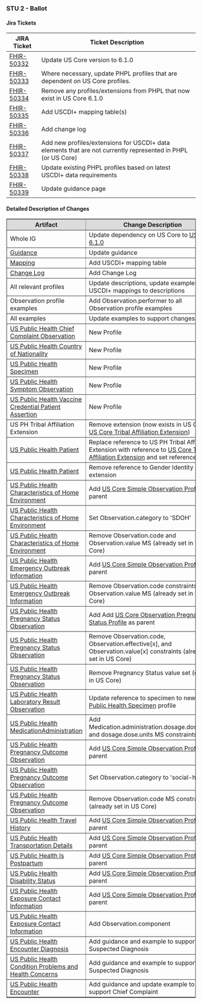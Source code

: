 ### STU 2 - Ballot

#### Jira Tickets

|JIRA Ticket|Ticket Description|
|---------|----------|
| [FHIR-50332](https://jira.hl7.org/browse/FHIR-50332) | Update US Core version to 6.1.0 |
| [FHIR-50333](https://jira.hl7.org/browse/FHIR-50333) | Where necessary, update PHPL profiles that are dependent on US Core profiles.  |
| [FHIR-50334](https://jira.hl7.org/browse/FHIR-50334) | Remove any profiles/extensions from PHPL that now exist in US Core 6.1.0 |
| [FHIR-50335](https://jira.hl7.org/browse/FHIR-50335) | Add USCDI+ mapping table(s) |
| [FHIR-50336](https://jira.hl7.org/browse/FHIR-50336) | Add change log |
| [FHIR-50337](https://jira.hl7.org/browse/FHIR-50337) | Add new profiles/extensions for USCDI+ data elements that are not currently represented in PHPL (or US Core) |
| [FHIR-50338](https://jira.hl7.org/browse/FHIR-50338) | Update existing PHPL profiles based on latest USCDI+ data requirements |
| [FHIR-50339](https://jira.hl7.org/browse/FHIR-50339) | Update guidance page |

<!-- <table border="1">
    <thead>
       <tr style="background-color:#DCDCDC">
            <th style="text-align: center; vertical-align: middle;">Artifact</th>
            <th style="text-align: center; vertical-align: middle;">Change Description</th>
        </tr>
    </thead> -->

#### Detailed Description of Changes

<table border="1">
    <thead>
       <tr style="background-color:#DCDCDC">
            <th style="text-align: center; vertical-align: middle;">Artifact</th>
            <th style="text-align: center; vertical-align: middle;">Change Description</th>
        </tr>
    </thead>
    <tbody>
        <tr>
            <td>Whole IG</td>
            <td>Update dependency on US Core to <a href="https://hl7.org/fhir/us/core/STU6.1/index.html">US Core 6.1.0</a></td>
        </tr>
        <tr>
            <td><a href="guidance.html">Guidance</a></td>
            <td>Update guidance</td>
        </tr>
        <tr>
            <td><a href="mapping.html">Mapping</a></td>
            <td>Add USCDI+ mapping table</td>
        </tr>
        <tr>
            <td><a href="change-log.html">Change Log</a></td>
            <td>Add Change Log</td>
        </tr>
        <tr>
            <td>All relevant profiles</td>
            <td>Update descriptions, update examples, add USCDI+ mappings to descriptions</td>
        </tr>
        <tr>
            <td>Observation profile examples</td>
            <td>Add Observation.performer to all Observation profile examples</td>
        </tr>
        <tr>
            <td>All examples</td>
            <td>Update examples to support changes</td>
        </tr>
        <tr>
            <td><a href="StructureDefinition-us-ph-chief-complaint-observation.html">US Public Health Chief Complaint Observation</a></td>
            <td>New Profile</td>
        </tr>
        <tr>
            <td><a href="StructureDefinition-us-ph-country-of-nationality.html">US Public Health Country of Nationality</a></td>
            <td>New Profile</td>
        </tr>
        <tr>
            <td><a href="StructureDefinition-us-ph-specimen.html">US Public Health Specimen</a></td>
            <td>New Profile</td>
        </tr>
        <tr>
            <td><a href="StructureDefinition-us-ph-symptom-observation.html">US Public Health Symptom Observation</a></td>
            <td>New Profile</td>
        </tr>
        <tr>
            <td><a href="StructureDefinition-us-ph-vaccine-credential-patient-assertion.html">US Public Health Vaccine Credential Patient Assertion</a></td>
            <td>New Profile</td>
        </tr>
        <tr>
            <td>US PH Tribal Affiliation Extension</td>
            <td>Remove extension (now exists in US Core: <a href="{{site.data.fhir.ver.hl7fhiruscore}}/StructureDefinition-us-core-tribal-affiliation.html">US Core Tribal Affiliation Extension</a>)</td>
        </tr>
        <tr>
            <td><a href="StructureDefinition-us-ph-patient.html">US Public Health Patient</a></td>
            <td>Replace reference to US PH Tribal Affiliation Extension with reference to <a href="{{site.data.fhir.ver.hl7fhiruscore}}/StructureDefinition-us-core-tribal-affiliation.html">US Core Tribal Affiliation Extension</a> and set reference to MS</td>
        </tr>
        <tr>
            <td><a href="StructureDefinition-us-ph-patient.html">US Public Health Patient</a></td>
            <td>Remove reference to Gender Identity extension</td>
        </tr>
        <tr>
            <td><a href="StructureDefinition-us-ph-characteristics-of-home-environment.html">US Public Health Characteristics of Home Environment</a></td>
            <td>Add <a href="{{site.data.fhir.ver.hl7fhiruscore}}/StructureDefinition-us-core-simple-observation.html">US Core Simple Observation Profile</a> as parent</td>
        </tr>
        <tr>
            <td><a href="StructureDefinition-us-ph-characteristics-of-home-environment.html">US Public Health Characteristics of Home Environment</a></td>
            <td>Set Observation.category to 'SDOH'</td>
        </tr>
        <tr>
            <td><a href="StructureDefinition-us-ph-characteristics-of-home-environment.html">US Public Health Characteristics of Home Environment</a></td>
            <td>Remove Observation.code and Observation.value MS (already set in US Core)</td>
        </tr>
        <tr>
            <td><a href="StructureDefinition-us-ph-emergency-outbreak-information.html">US Public Health Emergency Outbreak Information</a></td>
            <td>Add <a href="{{site.data.fhir.ver.hl7fhiruscore}}/StructureDefinition-us-core-simple-observation.html">US Core Simple Observation Profile</a> as parent</td>
        </tr>
        <tr>
            <td><a href="StructureDefinition-us-ph-emergency-outbreak-information.html">US Public Health Emergency Outbreak Information</a></td>
            <td>Remove Observation.code constraints and Observation.value MS (already set in US Core)</td>
        </tr>
        <tr>
            <td><a href="StructureDefinition-us-ph-pregnancy-status-observation.html">US Public Health Pregnancy Status Observation</a></td>
            <td>Add Add <a href="{{site.data.fhir.ver.hl7fhiruscore}}/StructureDefinition-us-core-observation-pregnancystatus.html">US Core Observation Pregnancy Status Profile</a> as parent</td>
        </tr>
        <tr>
            <td><a href="StructureDefinition-us-ph-pregnancy-status-observation.html">US Public Health Pregnancy Status Observation</a></td>
            <td>Remove Observation.code, Observation.effective[x], and Observation.value[x] constraints (already set in US Core)</td>
        </tr>
        <tr>
            <td><a href="StructureDefinition-us-ph-pregnancy-status-observation.html">US Public Health Pregnancy Status Observation</a></td>
            <td>Remove Pregnancy Status value set (exists in US Core)</td>
        </tr>
        <tr>
            <td><a href="StructureDefinition-us-ph-lab-result-observation.html">US Public Health Laboratory Result Observation</a></td>
            <td>Update reference to specimen to new <a href="StructureDefinition-us-ph-specimen.html">US Public Health Specimen</a> profile</td>
        </tr>
        <tr>
            <td><a href="StructureDefinition-us-ph-medicationadministration.html">US Public Health MedicationAdministration</a></td>
            <td>Add Medication.administration.dosage.dose.code and dosage.dose.units MS constraints</td>
        </tr>
        <tr>
            <td><a href="StructureDefinition-us-ph-pregnancy-outcome-observation.html">US Public Health Pregnancy Outcome Observation</a></td>
            <td>Add <a href="{{site.data.fhir.ver.hl7fhiruscore}}/StructureDefinition-us-core-simple-observation.html">US Core Simple Observation Profile</a> as parent</td>
        </tr>
        <tr>
            <td><a href="StructureDefinition-us-ph-pregnancy-outcome-observation.html">US Public Health Pregnancy Outcome Observation</a></td>
            <td>Set Observation.category to 'social-history'</td>
        </tr>
        <tr>
            <td><a href="StructureDefinition-us-ph-pregnancy-outcome-observation.html">US Public Health Pregnancy Outcome Observation</a></td>
            <td>Remove Observation.code MS constraint (already set in US Core)</td>
        </tr>
        <tr>
            <td><a href="StructureDefinition-us-ph-travel-history.html">US Public Health Travel History</a></td>
            <td>Add <a href="{{site.data.fhir.ver.hl7fhiruscore}}/StructureDefinition-us-core-simple-observation.html">US Core Simple Observation Profile</a> as parent</td>
        </tr>
        <tr>
            <td><a href="StructureDefinition-us-ph-transportation-details.html">US Public Health Transportation Details</a></td>
            <td>Add <a href="{{site.data.fhir.ver.hl7fhiruscore}}/StructureDefinition-us-core-simple-observation.html">US Core Simple Observation Profile</a> as parent</td>
        </tr>
        <tr>
            <td><a href="StructureDefinition-us-ph-is-postpartum.html">US Public Health Is Postpartum</a></td>
            <td>Add <a href="{{site.data.fhir.ver.hl7fhiruscore}}/StructureDefinition-us-core-simple-observation.html">US Core Simple Observation Profile</a> as parent</td>
        </tr>
        <tr>
            <td><a href="StructureDefinition-us-ph-disability-status.html">US Public Health Disability Status</a></td>
            <td>Add <a href="{{site.data.fhir.ver.hl7fhiruscore}}/StructureDefinition-us-core-simple-observation.html">US Core Simple Observation Profile</a> as parent</td>
        </tr>
        <tr>
            <td><a href="StructureDefinition-us-ph-exposure-contact-information.html">US Public Health Exposure Contact Information</a></td>
            <td>Add <a href="{{site.data.fhir.ver.hl7fhiruscore}}/StructureDefinition-us-core-simple-observation.html">US Core Simple Observation Profile</a> as parent</td>
        </tr>
        <tr>
            <td><a href="StructureDefinition-us-ph-exposure-contact-information.html">US Public Health Exposure Contact Information</a></td>
            <td>Add Observation.component</td>
        </tr>
        <tr>
            <td><a href="StructureDefinition-us-ph-condition-encounter-diagnosis.html">US Public Health Encounter Diagnosis</a></td>
            <td>Add guidance and example to support Suspected Diagnosis</td>
        </tr>
        <tr>
            <td><a href="StructureDefinition-us-ph-condition-problems-health-concerns.html">US Public Health Condition Problems and Health Concerns</a></td>
            <td>Add guidance and example to support Suspected Diagnosis</td>
        </tr>
        <tr>
            <td><a href="StructureDefinition-us-ph-encounter.html">US Public Health Encounter</a></td>
            <td>Add guidance and update example to support Chief Complaint</td>
        </tr>
    </tbody>
</table>